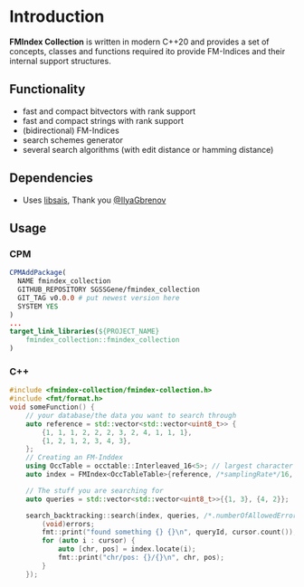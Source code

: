<!--
    SPDX-FileCopyrightText: 2006-2023, Knut Reinert & Freie Universität Berlin
    SPDX-FileCopyrightText: 2016-2023, Knut Reinert & MPI für molekulare Genetik
    SPDX-License-Identifier: CC-BY-4.0
-->
# Introduction

**FMIndex Collection** is written in modern C++20 and provides a set of concepts, classes and functions required
ito provide FM-Indices and their internal support structures.

## Functionality
- fast and compact bitvectors with rank support
- fast and compact strings with rank support
- (bidirectional) FM-Indices
- search schemes generator
- several search algorithms (with edit distance or hamming distance)


## Dependencies
- Uses [libsais](https://github.com/IlyaGrebnov/libsais), Thank you [@IlyaGbrenov](https://github.com/IlyaGrebnov)

## Usage
### CPM
```cmake
CPMAddPackage(
  NAME fmindex_collection
  GITHUB_REPOSITORY SGSSGene/fmindex_collection
  GIT_TAG v0.0.0 # put newest version here
  SYSTEM YES
)
...
target_link_libraries(${PROJECT_NAME}
    fmindex_collection::fmindex_collection
)
```
### C++
```c++
#include <fmindex-collection/fmindex-collection.h>
#include <fmt/format.h>
void someFunction() {
    // your database/the data you want to search through
    auto reference = std::vector<std::vector<uint8_t>> {
        {1, 1, 1, 2, 2, 2, 3, 2, 4, 1, 1, 1},
        {1, 2, 1, 2, 3, 4, 3},
    };
    // Creating an FM-Inddex
    using OccTable = occtable::Interleaved_16<5>; // largest character + 1 (not allowed to have 0)
    auto index = FMIndex<OccTableTable>{reference, /*samplingRate*/16, /*threadNbr*/1};

    // The stuff you are searching for
    auto queries = std::vector<std::vector<uint8_t>>{{1, 3}, {4, 2}};

    search_backtracking::search(index, queries, /*.numberOfAllowedErrors=*/0, [&](size_t queryId, auto cursor, size_t errors) {
        (void)errors;
        fmt::print("found something {} {}\n", queryId, cursor.count());
        for (auto i : cursor) {
            auto [chr, pos] = index.locate(i);
            fmt::print("chr/pos: {}/{}\n", chr, pos);
        }
    });
```
